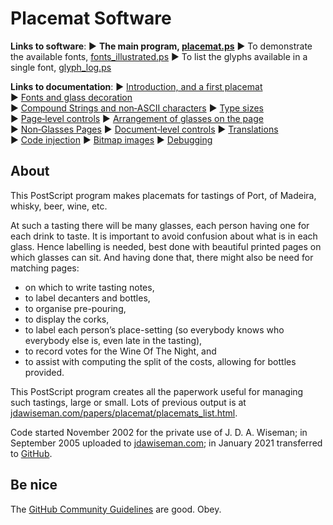 # Placemat Software

**Links to software**: 
&#9654;&#xFE0E;&nbsp;**The main program, [placemat.ps](PostScript/placemat.ps?raw=1)** 
&#9654;&#xFE0E;&nbsp;To demonstrate the available fonts, [fonts_illustrated.ps](PostScript/fonts_illustrated.ps?raw=1) 
&#9654;&#xFE0E;&nbsp;To list the glyphs available in a single font, [glyph_log.ps](PostScript/glyph_log.ps?raw=1)

**Links to documentation**: 
&#9654;&#xFE0E;&nbsp;[Introduction,&nbsp;and&nbsp;a&nbsp;first&nbsp;placemat](Documentation/introduction_first_placemat.md) 
&#9654;&#xFE0E;&nbsp;[Fonts&nbsp;and&nbsp;glass&nbsp;decoration](Documentation/fonts_glasses_decoration.md) 
&#9654;&#xFE0E;&nbsp;[Compound&nbsp;Strings&nbsp;and&nbsp;non&#8209;ASCII&nbsp;characters](Documentation/compound_strings_characters.md) 
&#9654;&#xFE0E;&nbsp;[Type&nbsp;sizes](Documentation/type_sizes.md) 
&#9654;&#xFE0E;&nbsp;[Page&#8209;level&nbsp;controls](Documentation/page_level.md) 
&#9654;&#xFE0E;&nbsp;[Arrangement&nbsp;of&nbsp;glasses&nbsp;on&nbsp;the&nbsp;page](Documentation/PackingStyles.md) 
&#9654;&#xFE0E;&nbsp;[Non&#8209;Glasses&nbsp;Pages](Documentation/not_glasses.md) 
&#9654;&#xFE0E;&nbsp;[Document&#8209;level&nbsp;controls](Documentation/document.md) 
&#9654;&#xFE0E;&nbsp;[Translations](Documentation/translations.md) 
&#9654;&#xFE0E;&nbsp;[Code&nbsp;injection](Documentation/code_injection.md) 
&#9654;&#xFE0E;&nbsp;[Bitmap&nbsp;images](Documentation/bitmap_images.md) 
&#9654;&#xFE0E;&nbsp;[Debugging](Documentation/debugging.md)


## About

This PostScript program makes placemats for tastings of Port, of Madeira, whisky, beer, wine, etc.

At such a tasting there will be many glasses, each person having one for each drink to taste. 
It is important to avoid confusion about what is in each glass. 
Hence labelling is needed, best done with beautiful printed pages on which glasses can sit. 
And having done that, there might also be need for matching pages:  
* on which to write tasting notes,  
* to label decanters and bottles,  
* to organise pre-pouring,  
* to display the corks,  
* to label each person&rsquo;s place-setting (so everybody knows who everybody else is, even late in the tasting),  
* to record votes for the Wine Of The Night, and  
* to assist with computing the split of the costs, allowing for bottles provided.

This PostScript program creates all the paperwork useful for managing such tastings, large or small. 
Lots of previous output is at [jdawiseman.com/papers/placemat/placemats_list.html](http://www.jdawiseman.com/papers/placemat/placemats_list.html).

Code started November 2002 for the private use of J.&nbsp;D.&nbsp;A.&nbsp;Wiseman; 
in September 2005 uploaded to [jdawiseman.com](http://www.jdawiseman.com/); 
in January 2021 transferred to [GitHub](http://github.com/jdaw1/placemat).


## Be nice

The [GitHub Community Guidelines](http://docs.github.com/en/github/site-policy/github-community-guidelines) are good. Obey.
